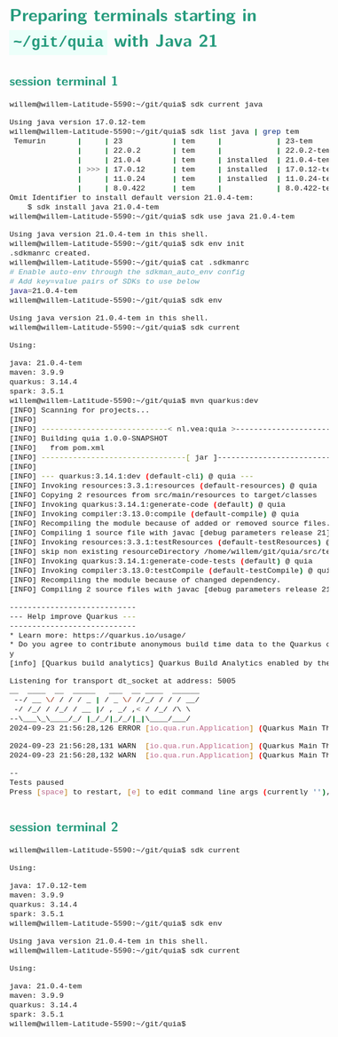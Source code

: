 <style>
body {
  font-family: Spectral, "Gentium Basic", Cardo , "Linux Libertine o", "Palatino Linotype", Cambria, serif;
  font-size: 100% !important;
  padding-right: 12%;
}
code {
	padding: 0.25em;
	
	white-space: pre;
	font-family: "Tlwg mono", Consolas, "Liberation Mono", Menlo, Courier, monospace;
	
	background-color: #ECFFFA;
	//border: 1px solid #ccc;
	//border-radius: 3px;
}

kbd {
	display: inline-block;
	padding: 3px 5px;
	font-family: "Tlwg mono", Consolas, "Liberation Mono", Menlo, Courier, monospace;
	line-height: 10px;
	color: #555;
	vertical-align: middle;
	background-color: #ECFFFA;
	border: solid 1px #ccc;
	border-bottom-color: #bbb;
	border-radius: 3px;
	box-shadow: inset 0 -1px 0 #bbb;
}

h1,h2,h3,h4,h5 {
  color: #269B7D; 
  font-family: "fira sans", "Latin Modern Sans", Calibri, "Trebuchet MS", sans-serif;
}

</style>

# Preparing terminals starting in `~/git/quia` with Java 21

## session terminal 1
```bash
willem@willem-Latitude-5590:~/git/quia$ sdk current java

Using java version 17.0.12-tem
willem@willem-Latitude-5590:~/git/quia$ sdk list java | grep tem
 Temurin       |     | 23           | tem     |            | 23-tem              
               |     | 22.0.2       | tem     |            | 22.0.2-tem          
               |     | 21.0.4       | tem     | installed  | 21.0.4-tem          
               | >>> | 17.0.12      | tem     | installed  | 17.0.12-tem         
               |     | 11.0.24      | tem     | installed  | 11.0.24-tem         
               |     | 8.0.422      | tem     |            | 8.0.422-tem         
Omit Identifier to install default version 21.0.4-tem:
    $ sdk install java 21.0.4-tem
willem@willem-Latitude-5590:~/git/quia$ sdk use java 21.0.4-tem 

Using java version 21.0.4-tem in this shell.
willem@willem-Latitude-5590:~/git/quia$ sdk env init
.sdkmanrc created.
willem@willem-Latitude-5590:~/git/quia$ cat .sdkmanrc 
# Enable auto-env through the sdkman_auto_env config
# Add key=value pairs of SDKs to use below
java=21.0.4-tem
willem@willem-Latitude-5590:~/git/quia$ sdk env

Using java version 21.0.4-tem in this shell.
willem@willem-Latitude-5590:~/git/quia$ sdk current

Using:

java: 21.0.4-tem
maven: 3.9.9
quarkus: 3.14.4
spark: 3.5.1
willem@willem-Latitude-5590:~/git/quia$ mvn quarkus:dev
[INFO] Scanning for projects...
[INFO] 
[INFO] ----------------------------< nl.vea:quia >-----------------------------
[INFO] Building quia 1.0.0-SNAPSHOT
[INFO]   from pom.xml
[INFO] --------------------------------[ jar ]---------------------------------
[INFO] 
[INFO] --- quarkus:3.14.1:dev (default-cli) @ quia ---
[INFO] Invoking resources:3.3.1:resources (default-resources) @ quia
[INFO] Copying 2 resources from src/main/resources to target/classes
[INFO] Invoking quarkus:3.14.1:generate-code (default) @ quia
[INFO] Invoking compiler:3.13.0:compile (default-compile) @ quia
[INFO] Recompiling the module because of added or removed source files.
[INFO] Compiling 1 source file with javac [debug parameters release 21] to target/classes
[INFO] Invoking resources:3.3.1:testResources (default-testResources) @ quia
[INFO] skip non existing resourceDirectory /home/willem/git/quia/src/test/resources
[INFO] Invoking quarkus:3.14.1:generate-code-tests (default) @ quia
[INFO] Invoking compiler:3.13.0:testCompile (default-testCompile) @ quia
[INFO] Recompiling the module because of changed dependency.
[INFO] Compiling 2 source files with javac [debug parameters release 21] to target/test-classes

----------------------------
--- Help improve Quarkus ---
----------------------------
* Learn more: https://quarkus.io/usage/
* Do you agree to contribute anonymous build time data to the Quarkus community? (y/n and enter) 
y
[info] [Quarkus build analytics] Quarkus Build Analytics enabled by the user.

Listening for transport dt_socket at address: 5005
__  ____  __  _____   ___  __ ____  ______ 
 --/ __ \/ / / / _ | / _ \/ //_/ / / / __/ 
 -/ /_/ / /_/ / __ |/ , _/ ,< / /_/ /\ \   
--\___\_\____/_/ |_/_/|_/_/|_|\____/___/   
2024-09-23 21:56:28,126 ERROR [io.qua.run.Application] (Quarkus Main Thread) Port 8080 seems to be in use by another process. Quarkus may already be running or the port is used by another application.

2024-09-23 21:56:28,131 WARN  [io.qua.run.Application] (Quarkus Main Thread) Use 'ss -anop | grep 8080' or 'netstat -anop | grep 8080' to identify the process occupying the port.
2024-09-23 21:56:28,132 WARN  [io.qua.run.Application] (Quarkus Main Thread) You can try to kill it with 'kill -9 <pid>'.

--
Tests paused
Press [space] to restart, [e] to edit command line args (currently ''), [r] to resume testing, [o] Toggle test output, [:] for the terminal, [h] for more options>

```

## session terminal 2
```bash
willem@willem-Latitude-5590:~/git/quia$ sdk current

Using:

java: 17.0.12-tem
maven: 3.9.9
quarkus: 3.14.4
spark: 3.5.1
willem@willem-Latitude-5590:~/git/quia$ sdk env

Using java version 21.0.4-tem in this shell.
willem@willem-Latitude-5590:~/git/quia$ sdk current

Using:

java: 21.0.4-tem
maven: 3.9.9
quarkus: 3.14.4
spark: 3.5.1
willem@willem-Latitude-5590:~/git/quia$ 

```